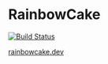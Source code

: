 # RainbowCake

[![Build Status](https://app.bitrise.io/app/63be494637ff98da/status.svg?token=sjWBvcVPa3xZGA_I6Cfolw&branch=dev)](https://app.bitrise.io/app/63be494637ff98da)

[rainbowcake.dev](https://rainbowcake.dev/)
